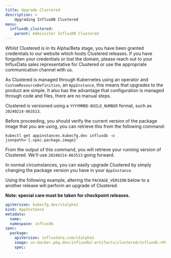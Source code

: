 ```yaml
---
title: Upgrade Clustered
description: >
    Upgrading InfluxDB Clustered
menu:
  influxdb_clustered:
    parent: Administer InfluxDB Clustered
---
```


Whilst Clustered is in its Alpha/Beta stage, you have been granted credentials to our website which hosts Clustered releases. If you have forgotten your credentials or lost
the domain, please reach out to your InfluxData sales representative for Clustered or use the appropriate communication channel with us.


As Clustered is managed through Kubernetes using an operator and `CustomResourceDefinition`, an `AppInstance`, this means that upgrades to the product are simple. It also has the
advantage that configuration is managed through code and files, there are no manual steps.

Clustered is versioned using a `YYYYMMDD-BUILD_NUMBER` format, such as `20240214-863513`.

Before proceeding, you should verify the current version of the package image that you are using, you can retrieve this from the following command:

```
kubectl get appinstances.kubecfg.dev influxdb -o jsonpath='{.spec.package.image}'
```

From the output of this command, you will retrieve your running version of Clustered. We'll use `20240214-863513` going forward.


In normal circumstances, you can easily upgrade Clustered by simply changing the package version you have in your `AppInstance`.

Using the following example, altering the `PACKAGE_VERSION` below to a another release will perform an upgrade of Clustered.

**Note: special care must be taken for checkpoint releases.**

```yaml
apiVersion: kubecfg.dev/v1alpha1
kind: AppInstance
metadata:
  name:
  namespace: influxdb
spec:
  package:
    apiVersion: influxdata.com/v1alpha1
    image: us-docker.pkg.dev/influxdb2-artifacts/clustered/influxdb:<PACKAGE_VERSION>
    spec:
     ...
```
